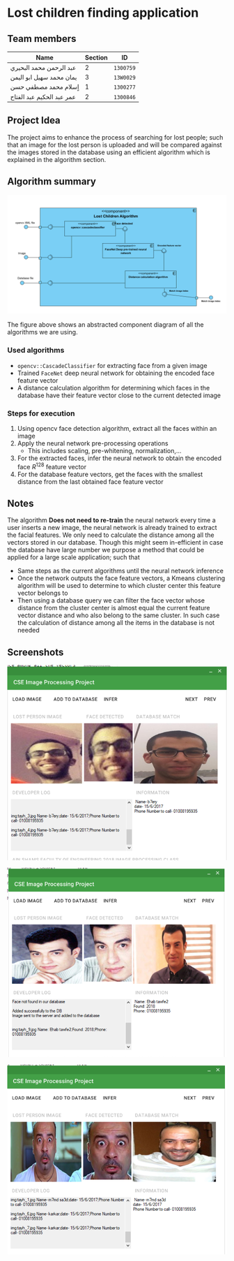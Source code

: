 # Lost children finding application

## Team members

Name | Section | ID
--- | ---| ---
عبد الرحمن محمد البحيري| 2 | `1300759`
 يمان محمد سهيل ابو اليمن|3 | `13W0029`
اٍسلام محمد مصطفي حسن | 1 |`1300277`
عمر عبد الحكيم عبد الفتاح | 2 | `1300846`

## Project Idea

The project aims to enhance the process of searching for lost people; such that an image for the lost person is uploaded and will be compared against the images stored in the database using an efficient algorithm which is explained in the algorithm section.

## Algorithm summary

![](assets/2018-05-02-00-33-01.png)

The figure above shows an abstracted component diagram of all the algorithms we are using. 

### Used algorithms
+ `opencv::CascadeClassifier` for extracting face from a given image
+ Trained `FaceNet` deep neural network for obtaining the encoded face feature vector
+ A distance calculation algorithm for determining which faces in the database have their feature vector close to the current detected image

### Steps for execution
1. Using opencv face detection algorithm, extract all the faces within an image
2. Apply the neural network pre-processing operations
    + This includes scaling, pre-whitening, normalization,...
3. For the extracted faces, infer the neural network to obtain the encoded face $R^{128}$ feature vector
4. For the database feature vectors, get the faces with the smallest distance from the last obtained face feature vector

## Notes
The algorithm **Does not need to re-train** the neural network every time a user inserts a new image, the neural network is already trained to extract the facial features. We only need to calculate the distance among all the vectors stored in our database. Though this might seem in-efficient in case the database have large number we purpose a method that could be applied for a large scale application; such that

+ Same steps as the current algorithms until the neural network inference
+ Once the network outputs the face feature vectors, a Kmeans clustering algorithm will be used to determine to which cluster center this feature vector belongs to
+ Then using a database query we can filter the face vector whose distance from the cluster center is almost equal the current feature vector distance and who also belong to the same cluster. In such case the calculation of distance among all the items in the database is not needed

## Screenshots

![](assets/2018-05-02-02-04-36.png)

![](assets/2018-05-02-02-04-11.png)

![](assets/2018-05-02-02-05-21.png)